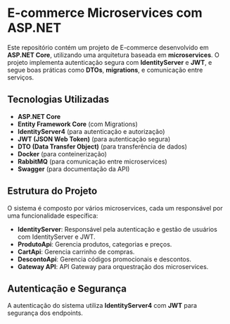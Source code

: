 # E-commerce Microservices com ASP.NET

Este repositório contém um projeto de E-commerce desenvolvido em **ASP.NET Core**, utilizando uma arquitetura baseada em **microservices**. O projeto implementa autenticação segura com **IdentityServer** e **JWT**, e segue boas práticas como **DTOs**, **migrations**, e comunicação entre serviços.

## Tecnologias Utilizadas
- **ASP.NET Core**  
- **Entity Framework Core** (com Migrations)  
- **IdentityServer4** (para autenticação e autorização)  
- **JWT (JSON Web Token)** (para autenticação segura)  
- **DTO (Data Transfer Object)** (para transferência de dados)  
- **Docker** (para conteinerização)  
- **RabbitMQ** (para comunicação entre microservices)  
- **Swagger** (para documentação da API)  

## Estrutura do Projeto
O sistema é composto por vários microservices, cada um responsável por uma funcionalidade específica:

- **IdentityServer**: Responsável pela autenticação e gestão de usuários com IdentityServer e JWT.
- **ProdutoApi**: Gerencia produtos, categorias e preços.
- **CartApi**: Gerencia carrinho de compras.
- **DescontoApi**: Gerencia códigos promocionais e descontos.
- **Gateway API**: API Gateway para orquestração dos microservices.

## Autenticação e Segurança
A autenticação do sistema utiliza **IdentityServer4** com **JWT** para segurança dos endpoints. 


